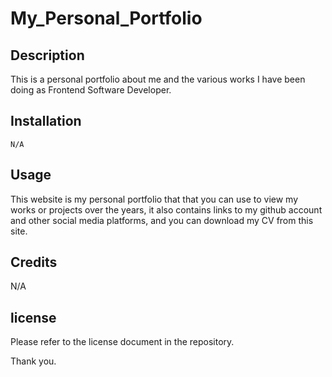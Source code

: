 # My_Personal_Portfolio

## Description
This is a personal portfolio about me and the various works I have been doing as Frontend Software Developer.

## Installation
    N/A

## Usage
This website is my personal portfolio that that you can use to view my works or projects over the years, it also contains links to my github account and other social media platforms, and you can download my CV from this site.

## Credits
N/A

## license
Please refer to the license document in the repository.

Thank you.